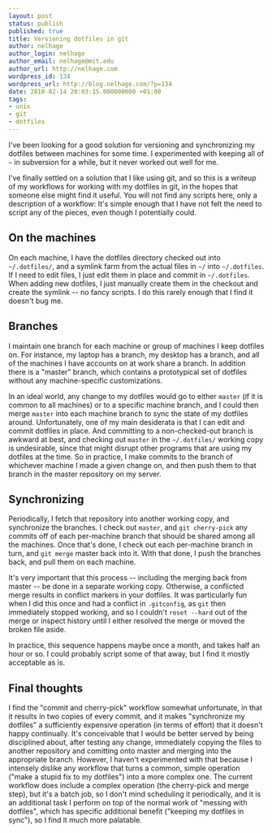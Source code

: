 ```yaml
---
layout: post
status: publish
published: true
title: Versioning dotfiles in git
author: nelhage
author_login: nelhage
author_email: nelhage@mit.edu
author_url: http://nelhage.com
wordpress_id: 134
wordpress_url: http://blog.nelhage.com/?p=134
date: 2010-02-14 20:03:15.000000000 +01:00
tags:
- unix
- git
- dotfiles
---
```

I've been looking for a good solution for versioning and synchronizing
my dotfiles between machines for some time. I experimented with
keeping all of `~` in subversion for a while, but it never worked out
well for me.

I've finally settled on a solution that I like using git, and so this
is a writeup of my workflows for working with my dotfiles in git, in
the hopes that someone else might find it useful. You will not find
any scripts here, only a description of a workflow: It's simple enough that I have not felt the need to script any of the pieces, even though I potentially could.

## On the machines

On each machine, I have the dotfiles directory checked out into
`~/.dotfiles/`, and a symlink farm from the actual files in `~/` into
`~/.dotfiles`. If I need to edit files, I just edit them in place and
commit in `~/.dotfiles`. When adding new dotfiles, I just manually
create them in the checkout and create the symlink -- no fancy
scripts. I do this rarely enough that I find it doesn't bug me.

## Branches

I maintain one branch for each machine or group of machines I keep
dotfiles on. For instance, my laptop has a branch, my desktop has a
branch, and all of the machines I have accounts on at work share a
branch. In addition there is a "master" branch, which contains a
prototypical set of dotfiles without any machine-specific
customizations.

In an ideal world, any change to my dotfiles would go to either
`master` (if it is common to all machines) or to a specific machine
branch, and I could then merge `master` into each machine branch to
sync the state of my dotfiles around. Unfortunately, one of my main
desiderata is that I can edit and commit dotfiles in place. And
committing to a non-checked-out branch is awkward at best, and
checking out `master` in the `~/.dotfiles/` working copy is
undesirable, since that might disrupt other programs that are using my
dotfiles at the time. So in practice, I make commits to the branch of
whichever machine I made a given change on, and then push them to that
branch in the master repository on my server.

## Synchronizing

Periodically, I fetch that repository into another working copy, and
synchronize the branches. I check out `master`, and `git cherry-pick`
any commits off of each per-machine branch that should be shared among
all the machines. Once that's done, I check out each per-machine
branch in turn, and `git merge` master back into it. With that done, I
push the branches back, and pull them on each machine.

It's very important that this process -- including the merging back
from master -- be done in a separate working copy. Otherwise, a
conflicted merge results in conflict markers in your dotfiles. It was
particularly fun when I did this once and had a conflict in
`.gitconfig`, as `git` then immediately stopped working, and so I
couldn't `reset --hard` out of the merge or inspect history until I
either resolved the merge or moved the broken file aside.

In practice, this sequence happens maybe once a month, and takes half
an hour or so. I could probably script some of that away, but I find
it mostly acceptable as is.

## Final thoughts

I find the "commit and cherry-pick" workflow somewhat unfortunate, in that it results in two copies of every commit, and it makes "synchronize my dotfiles" a sufficiently expensive operation (in terms of effort) that it doesn't happy continually. It's conceivable that I would be better served by being disciplined about, after testing any change, immediately copying the files to another repository and comitting onto master and merging into the appropriate branch. However, I haven't experimented with that because I intensely dislike any workflow that turns a common, simple operation ("make a stupid fix to my dotfiles") into a more complex one. The current workflow does include a complex operation (the cherry-pick and merge step), but it's a batch job, so I don't mind scheduling it periodically, and it is an additional task I perform on top of the normal work of "messing with dotfiles", which has specific additional benefit ("keeping my dotfiles in sync"), so I find it much more palatable.
